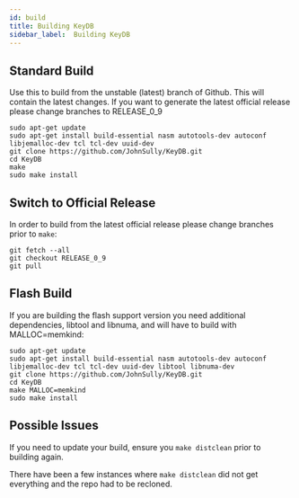 ```yaml
---
id: build
title: Building KeyDB
sidebar_label:  Building KeyDB
---
```


## Standard Build

Use this to build from the unstable (latest) branch of Github. This will contain the latest changes. If you want to generate the latest official release please change branches to RELEASE_0_9

```
sudo apt-get update
sudo apt-get install build-essential nasm autotools-dev autoconf libjemalloc-dev tcl tcl-dev uuid-dev
git clone https://github.com/JohnSully/KeyDB.git
cd KeyDB
make
sudo make install
```

## Switch to Official Release

In order to build from the latest official release please change branches prior to `make`:

```
git fetch --all
git checkout RELEASE_0_9
git pull
```

## Flash Build

If you are building the flash support version you need additional dependencies, libtool and libnuma, and will have to build with MALLOC=memkind:

```
sudo apt-get update
sudo apt-get install build-essential nasm autotools-dev autoconf libjemalloc-dev tcl tcl-dev uuid-dev libtool libnuma-dev
git clone https://github.com/JohnSully/KeyDB.git
cd KeyDB
make MALLOC=memkind
sudo make install
```

## Possible Issues

If you need to update your build, ensure you `make distclean` prior to building again. 

There have been a few instances where `make distclean` did not get everything and the repo had to be recloned.

